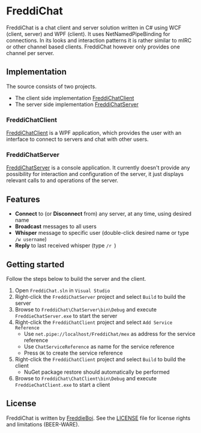 FreddiChat
==========
FreddiChat is a chat client and server solution written in C# using WCF (client, server) and WPF (client). It uses NetNamedPipeBinding for connections. In its looks and interaction patterns it is rather similar to mIRC or other channel based clients. FreddiChat however only provides one channel per server.

Implementation
--------------
The source consists of two projects.

+ The client side implementation [FreddiChatClient](https://github.com/FreddieBoi/FreddiChat/tree/master/ChatClient "FreddiChatClient on github")
+ The server side implementation [FreddiChatServer](https://github.com/FreddieBoi/FreddiChat/tree/master/ChatServer "FreddiChatServer on github")

### FreddiChatClient ###
[FreddiChatClient](https://github.com/FreddieBoi/FreddiChat/tree/master/ChatClient "FreddiChatClient on github") is a WPF application, which provides the user with an interface to connect to servers and chat with other users.

### FreddiChatServer ###
[FreddiChatServer](https://github.com/FreddieBoi/FreddiChat/tree/master/ChatServer "FreddiChatServer on github") is a console application. It currently doesn't provide any possibility for interaction and configuration of the server, it just displays relevant calls to and operations of the server.

Features
--------
+ **Connect** to (or **Disconnect** from) any server, at any time, using desired name
+ **Broadcast** messages to all users
+ **Whisper** message to specific user (double-click desired name or type `/w username`)
+ **Reply** to last received whisper (type `/r `)

Getting started
---------------
Follow the steps below to build the server and the client.

1. Open `FreddiChat.sln` in `Visual Studio`
2. Right-click the `FreddiChatServer` project and select `Build` to build the server
3. Browse to `FreddiChat\ChatServer\bin\Debug` and execute `FreddieChatServer.exe` to start the server
4. Right-click the `FreddiChatClient` project and select `Add Service Reference`
    + Use `net.pipe://localhost/FreddiChat/mex` as address for the service reference
    + Use `ChatServiceReference` as name for the service reference
    + Press `OK` to create the service reference
8. Right-click the `FreddiChatClient` project and select `Build` to build the client
    + NuGet package restore should automatically be performed
9. Browse to `FreddiChat\ChatClient\bin\Debug` and execute `FreddieChatClient.exe` to start a client

License
-------
FreddiChat is written by [FreddieBoi](https://github.com/FreddieBoi "FreddieBoi on github"). See the [LICENSE](https://github.com/FreddieBoi/FreddiChat/blob/master/LICENSE) file for license rights and limitations (BEER-WARE).
